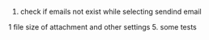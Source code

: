 1. check if emails not exist while selecting sendind email

1 file size of attachment  and other settings
5. some tests
 


